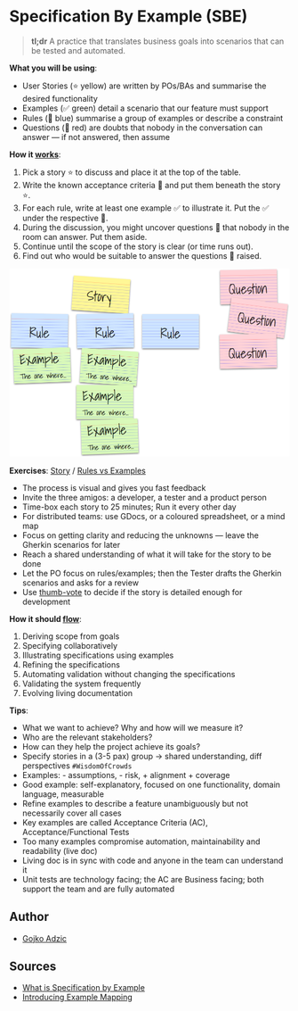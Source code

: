 # Specification By Example (SBE)

> **tl;dr** A practice that translates business goals into scenarios that can be tested and automated.

**What you will be using**:

- User Stories (⭐️ yellow) are written by POs/BAs and summarise the desired functionality
- Examples (✅ green) detail a scenario that our feature must support
- Rules (🔵 blue) summarise a group of examples or describe a constraint
- Questions (🔴 red) are doubts that nobody in the conversation can answer — if not answered, then assume

**How it [works](https://medium.com/@mattwynne/introducing-example-mapping-42ccd15f8adf)**:

1. Pick a story ⭐️ to discuss and place it at the top of the table.
1. Write the known acceptance criteria 🔵 and put them beneath the story ⭐️.
1. For each rule, write at least one example ✅ to illustrate it. Put the ✅ under the respective 🔵.
1. During the discussion, you might uncover questions 🔴 that nobody in the room can answer. Put them aside.
1. Continue until the scope of the story is clear (or time runs out).
1. Find out who would be suitable to answer the questions 🔴 raised.

![example](../_media/notebook/specification-by-example-1.png)

**Exercises**: [Story](https://medium.com/@mattwynne/introducing-example-mapping-42ccd15f8adf) / [Rules vs Examples](https://speakerdeck.com/mattwynne/rules-vs-examples-bddx-london-2014)

- The process is visual and gives you fast feedback
- Invite the three amigos: a developer, a tester and a product person
- Time-box each story to 25 minutes; Run it every other day
- For distributed teams: use GDocs, or a coloured spreadsheet, or a mind map
- Focus on getting clarity and reducing the unknowns — leave the Gherkin scenarios for later
- Reach a shared understanding of what it will take for the story to be done
- Let the PO focus on rules/examples; then the Tester drafts the Gherkin scenarios and asks for a review
- Use [thumb-vote](https://www.conferencesthatwork.com/index.php/event-design/2012/06/testing-consensus-using-roman-voting/) to decide if the story is detailed enough for development

**How it should [flow](https://blog.red-badger.com/blog/2012/07/31/what-is-specification-by-example)**:

1. Deriving scope from goals
1. Specifying collaboratively
1. Illustrating specifications using examples
1. Refining the specifications
1. Automating validation without changing the specifications
1. Validating the system frequently
1. Evolving living documentation

**Tips**:

- What we want to achieve? Why and how will we measure it?
- Who are the relevant stakeholders?
- How can they help the project achieve its goals?
- Specify stories in a (3-5 pax) group -> shared understanding, diff perspectives `#WisdomOfCrowds`
- Examples: - assumptions, - risk, + alignment + coverage
- Good example: self-explanatory, focused on one functionality, domain language, measurable
- Refine examples to describe a feature unambiguously but not necessarily cover all cases
- Key examples are called Acceptance Criteria (AC), Acceptance/Functional Tests
- Too many examples compromise automation, maintainability and readability (live doc)
- Living doc is in sync with code and anyone in the team can understand it
- Unit tests are technology facing; the AC are Business facing; both support the team and are fully automated

## Author

- [Gojko Adzic](https://gojko.net/)

## Sources

- [What is Specification by Example](https://blog.red-badger.com/blog/2012/07/31/what-is-specification-by-example)
- [Introducing Example Mapping](https://medium.com/@mattwynne/introducing-example-mapping-42ccd15f8adf)
